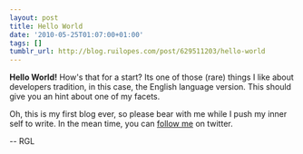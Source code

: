 ```yaml
---
layout: post
title: Hello World
date: '2010-05-25T01:07:00+01:00'
tags: []
tumblr_url: http://blog.ruilopes.com/post/629511203/hello-world
---
```

**Hello World!** How's that for a start? Its one of those (rare) things I like about developers tradition, in this case, the English language version. This should give you an hint about one of my facets.

Oh, this is my first blog ever, so please bear with me while I push my inner self to write. In the mean time, you can [follow me](http://twitter.com/ruiglopes) on twitter.

-- RGL

